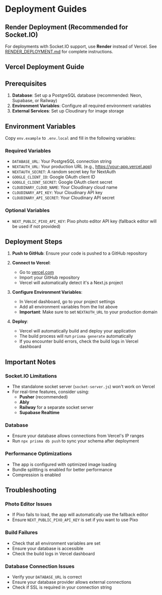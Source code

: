 # Deployment Guides

## Render Deployment (Recommended for Socket.IO)

For deployments with Socket.IO support, use **Render** instead of Vercel. See [RENDER_DEPLOYMENT.md](./RENDER_DEPLOYMENT.md) for complete instructions.

## Vercel Deployment Guide

## Prerequisites

1. **Database**: Set up a PostgreSQL database (recommended: Neon, Supabase, or Railway)
2. **Environment Variables**: Configure all required environment variables
3. **External Services**: Set up Cloudinary for image storage

## Environment Variables

Copy `env.example` to `.env.local` and fill in the following variables:

### Required Variables
- `DATABASE_URL`: Your PostgreSQL connection string
- `NEXTAUTH_URL`: Your production URL (e.g., https://your-app.vercel.app)
- `NEXTAUTH_SECRET`: A random secret key for NextAuth
- `GOOGLE_CLIENT_ID`: Google OAuth client ID
- `GOOGLE_CLIENT_SECRET`: Google OAuth client secret
- `CLOUDINARY_CLOUD_NAME`: Your Cloudinary cloud name
- `CLOUDINARY_API_KEY`: Your Cloudinary API key
- `CLOUDINARY_API_SECRET`: Your Cloudinary API secret

### Optional Variables
- `NEXT_PUBLIC_PIXO_API_KEY`: Pixo photo editor API key (fallback editor will be used if not provided)

## Deployment Steps

1. **Push to GitHub**: Ensure your code is pushed to a GitHub repository

2. **Connect to Vercel**:
   - Go to [vercel.com](https://vercel.com)
   - Import your GitHub repository
   - Vercel will automatically detect it's a Next.js project

3. **Configure Environment Variables**:
   - In Vercel dashboard, go to your project settings
   - Add all environment variables from the list above
   - **Important**: Make sure to set `NEXTAUTH_URL` to your production domain

4. **Deploy**:
   - Vercel will automatically build and deploy your application
   - The build process will run `prisma generate` automatically
   - If you encounter build errors, check the build logs in Vercel dashboard

## Important Notes

### Socket.IO Limitations
- The standalone socket server (`socket-server.js`) won't work on Vercel
- For real-time features, consider using:
  - **Pusher** (recommended)
  - **Ably**
  - **Railway** for a separate socket server
  - **Supabase Realtime**

### Database
- Ensure your database allows connections from Vercel's IP ranges
- Run `npx prisma db push` to sync your schema after deployment

### Performance Optimizations
- The app is configured with optimized image loading
- Bundle splitting is enabled for better performance
- Compression is enabled

## Troubleshooting

### Photo Editor Issues
- If Pixo fails to load, the app will automatically use the fallback editor
- Ensure `NEXT_PUBLIC_PIXO_API_KEY` is set if you want to use Pixo

### Build Failures
- Check that all environment variables are set
- Ensure your database is accessible
- Check the build logs in Vercel dashboard

### Database Connection Issues
- Verify your `DATABASE_URL` is correct
- Ensure your database provider allows external connections
- Check if SSL is required in your connection string
